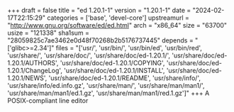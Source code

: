 +++
draft = false
title = "ed 1.20.1-1"
version = "1.20.1-1"
date = "2024-02-17T22:15:29"
categories = ['base', 'devel-core']
upstreamurl = "http://www.gnu.org/software/ed/ed.html"
arch = "x86_64"
size = "63700"
usize = "121338"
sha1sum = "28059825c7ae3462e0d48f70268b2b5176737445"
depends = "['glibc>=2.34']"
files = "['usr/', 'usr/bin/', 'usr/bin/ed', 'usr/bin/red', 'usr/share/', 'usr/share/doc/', 'usr/share/doc/ed-1.20.1/', 'usr/share/doc/ed-1.20.1/AUTHORS', 'usr/share/doc/ed-1.20.1/COPYING', 'usr/share/doc/ed-1.20.1/ChangeLog', 'usr/share/doc/ed-1.20.1/INSTALL', 'usr/share/doc/ed-1.20.1/NEWS', 'usr/share/doc/ed-1.20.1/README', 'usr/share/info/', 'usr/share/info/ed.info.gz', 'usr/share/man/', 'usr/share/man/man1/', 'usr/share/man/man1/ed.1.gz', 'usr/share/man/man1/red.1.gz']"
+++
A POSIX-compliant line editor